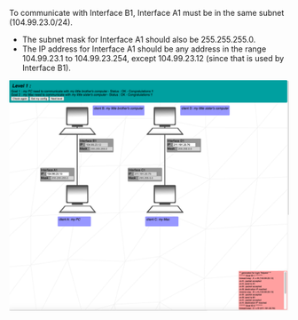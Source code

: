 To communicate with Interface B1, Interface A1 must be in the same subnet (104.99.23.0/24).

- The subnet mask for Interface A1 should also be 255.255.255.0.
- The IP address for Interface A1 should be any address in the range 104.99.23.1 to 104.99.23.254, except 104.99.23.12 (since that is used by Interface B1).

![level01](level01/level01.png "This is level 01 config")
